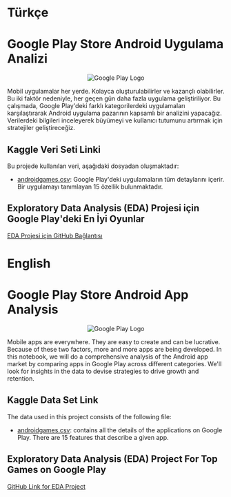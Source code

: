 # Türkçe

# Google Play Store Android Uygulama Analizi
<p align="center">
  <img src="https://1000logos.net/wp-content/uploads/2021/07/Google-Play-Logo.png" alt="Google Play Logo">
</p>



Mobil uygulamalar her yerde. Kolayca oluşturulabilirler ve kazançlı olabilirler. Bu iki faktör nedeniyle, her geçen gün daha fazla uygulama geliştiriliyor. Bu çalışmada, Google Play'deki farklı kategorilerdeki uygulamaları karşılaştırarak Android uygulama pazarının kapsamlı bir analizini yapacağız. Verilerdeki bilgileri inceleyerek büyümeyi ve kullanıcı tutumunu artırmak için stratejiler geliştireceğiz.

## Kaggle Veri Seti Linki

Bu projede kullanılan veri, aşağıdaki dosyadan oluşmaktadır:

- [androidgames.csv](https://www.kaggle.com/datasets/dhruvildave/top-play-store-games/code?datasetId=1260671&sortBy=voteCount): Google Play'deki uygulamaların tüm detaylarını içerir. Bir uygulamayı tanımlayan 15 özellik bulunmaktadır.

## Exploratory Data Analysis (EDA) Projesi için Google Play'deki En İyi Oyunlar

[EDA Projesi için GitHub Bağlantısı](link_to_project)


# English

# Google Play Store Android App Analysis

<p align="center">
  <img src="https://1000logos.net/wp-content/uploads/2021/07/Google-Play-Logo.png" alt="Google Play Logo">
</p>


Mobile apps are everywhere. They are easy to create and can be lucrative. Because of these two factors, more and more apps are being developed. In this notebook, we will do a comprehensive analysis of the Android app market by comparing apps in Google Play across different categories. We'll look for insights in the data to devise strategies to drive growth and retention.


## Kaggle Data Set Link

The data used in this project consists of the following file:

- [androidgames.csv](https://www.kaggle.com/datasets/dhruvildave/top-play-store-games/code?datasetId=1260671&sortBy=voteCount): contains all the details of the applications on Google Play. There are 15 features that describe a given app.


## Exploratory Data Analysis (EDA) Project For Top Games on Google Play

[GitHub Link for EDA Project](link_to_project)
